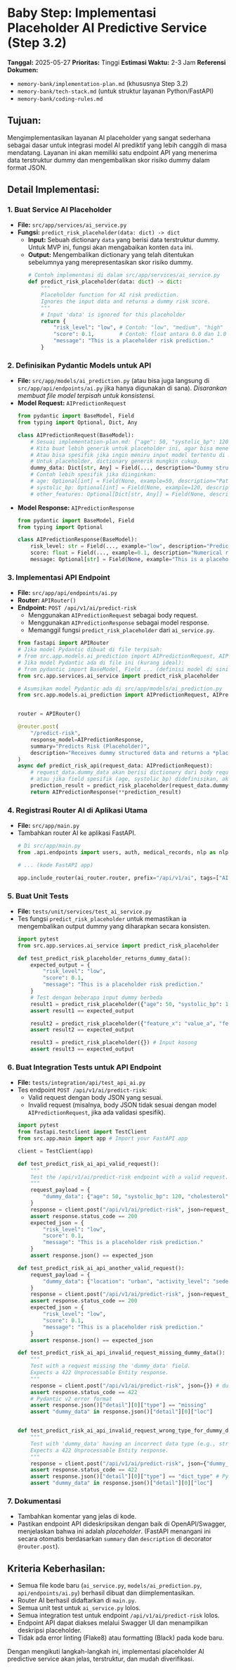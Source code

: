 # Baby Step: Implementasi Placeholder AI Predictive Service (Step 3.2)

**Tanggal:** 2025-05-27
**Prioritas:** Tinggi
**Estimasi Waktu:** 2-3 Jam
**Referensi Dokumen:**
* `memory-bank/implementation-plan.md` (khususnya Step 3.2)
* `memory-bank/tech-stack.md` (untuk struktur layanan Python/FastAPI)
* `memory-bank/coding-rules.md`

## Tujuan:
Mengimplementasikan layanan AI placeholder yang sangat sederhana sebagai dasar untuk integrasi model AI prediktif yang lebih canggih di masa mendatang. Layanan ini akan memiliki satu endpoint API yang menerima data terstruktur dummy dan mengembalikan skor risiko dummy dalam format JSON.

## Detail Implementasi:

### 1. Buat Service AI Placeholder
* **File:** `src/app/services/ai_service.py`
* **Fungsi:** `predict_risk_placeholder(data: dict) -> dict`
    * **Input:** Sebuah dictionary `data` yang berisi data terstruktur dummy. Untuk MVP ini, fungsi akan mengabaikan konten `data` ini.
    * **Output:** Mengembalikan dictionary yang telah ditentukan sebelumnya yang merepresentasikan skor risiko dummy.
        ```python
        # Contoh implementasi di dalam src/app/services/ai_service.py
        def predict_risk_placeholder(data: dict) -> dict:
            """
            Placeholder function for AI risk prediction.
            Ignores the input data and returns a dummy risk score.
            """
            # Input 'data' is ignored for this placeholder
            return {
                "risk_level": "low", # Contoh: "low", "medium", "high"
                "score": 0.1,        # Contoh: float antara 0.0 dan 1.0
                "message": "This is a placeholder risk prediction."
            }
        ```

### 2. Definisikan Pydantic Models untuk API
* **File:** `src/app/models/ai_prediction.py` (atau bisa juga langsung di `src/app/api/endpoints/ai.py` jika hanya digunakan di sana). *Disarankan membuat file model terpisah untuk konsistensi.*
* **Model Request:** `AIPredictionRequest`
    ```python
    from pydantic import BaseModel, Field
    from typing import Optional, Dict, Any

    class AIPredictionRequest(BaseModel):
        # Sesuai implementation-plan.md: {"age": 50, "systolic_bp": 120}
        # Kita buat lebih generik untuk placeholder ini, agar bisa menerima berbagai struktur dummy
        # Atau bisa spesifik jika ingin meniru input model tertentu di masa depan.
        # Untuk placeholder, dictionary generik mungkin cukup.
        dummy_data: Dict[str, Any] = Field(..., description="Dummy structured data for AI prediction placeholder. Example: {'age': 50, 'systolic_bp': 120}")
        # Contoh lebih spesifik jika diinginkan:
        # age: Optional[int] = Field(None, example=50, description="Patient's age.")
        # systolic_bp: Optional[int] = Field(None, example=120, description="Patient's systolic blood pressure.")
        # other_features: Optional[Dict[str, Any]] = Field(None, description="Other dummy features.")
    ```
* **Model Response:** `AIPredictionResponse`
    ```python
    from pydantic import BaseModel, Field
    from typing import Optional

    class AIPredictionResponse(BaseModel):
        risk_level: str = Field(..., example="low", description="Predicted risk level (e.g., low, medium, high).")
        score: float = Field(..., example=0.1, description="Numerical risk score, typically between 0.0 and 1.0.")
        message: Optional[str] = Field(None, example="This is a placeholder risk prediction.", description="Additional information or message from the prediction service.")

    ```

### 3. Implementasi API Endpoint
* **File:** `src/app/api/endpoints/ai.py`
* **Router:** `APIRouter()`
* **Endpoint:** `POST /api/v1/ai/predict-risk`
    * Menggunakan `AIPredictionRequest` sebagai body request.
    * Menggunakan `AIPredictionResponse` sebagai model response.
    * Memanggil fungsi `predict_risk_placeholder` dari `ai_service.py`.
    ```python
    from fastapi import APIRouter
    # Jika model Pydantic dibuat di file terpisah:
    # from src.app.models.ai_prediction import AIPredictionRequest, AIPredictionResponse
    # Jika model Pydantic ada di file ini (kurang ideal):
    # from pydantic import BaseModel, Field ... (definisi model di sini)
    from src.app.services.ai_service import predict_risk_placeholder

    # Asumsikan model Pydantic ada di src/app/models/ai_prediction.py
    from src.app.models.ai_prediction import AIPredictionRequest, AIPredictionResponse


    router = APIRouter()

    @router.post(
        "/predict-risk",
        response_model=AIPredictionResponse,
        summary="Predicts Risk (Placeholder)",
        description="Receives dummy structured data and returns a *placeholder* risk prediction. This is a dummy implementation for MVP, intended to be replaced by a real AI model."
    )
    async def predict_risk_api(request_data: AIPredictionRequest):
        # request_data.dummy_data akan berisi dictionary dari body request
        # atau jika field spesifik (age, systolic_bp) didefinisikan, akses melalui request_data.age, dll.
        prediction_result = predict_risk_placeholder(request_data.dummy_data)
        return AIPredictionResponse(**prediction_result)
    ```

### 4. Registrasi Router AI di Aplikasi Utama
* **File:** `src/app/main.py`
* Tambahkan router AI ke aplikasi FastAPI.
    ```python
    # Di src/app/main.py
    from .api.endpoints import users, auth, medical_records, nlp as nlp_router, ai as ai_router # Tambahkan ai_router

    # ... (kode FastAPI app)

    app.include_router(ai_router.router, prefix="/api/v1/ai", tags=["AI Predictive Service"]) # Tambahkan ini
    ```

### 5. Buat Unit Tests
* **File:** `tests/unit/services/test_ai_service.py`
* Tes fungsi `predict_risk_placeholder` untuk memastikan ia mengembalikan output dummy yang diharapkan secara konsisten.
    ```python
    import pytest
    from src.app.services.ai_service import predict_risk_placeholder

    def test_predict_risk_placeholder_returns_dummy_data():
        expected_output = {
            "risk_level": "low",
            "score": 0.1,
            "message": "This is a placeholder risk prediction."
        }
        # Test dengan beberapa input dummy berbeda
        result1 = predict_risk_placeholder({"age": 50, "systolic_bp": 120})
        assert result1 == expected_output

        result2 = predict_risk_placeholder({"feature_x": "value_a", "feature_y": 123})
        assert result2 == expected_output

        result3 = predict_risk_placeholder({}) # Input kosong
        assert result3 == expected_output
    ```

### 6. Buat Integration Tests untuk API Endpoint
* **File:** `tests/integration/api/test_api_ai.py`
* Tes endpoint `POST /api/v1/ai/predict-risk`:
    * Valid request dengan body JSON yang sesuai.
    * Invalid request (misalnya, body JSON tidak sesuai dengan model `AIPredictionRequest`, jika ada validasi spesifik).
    ```python
    import pytest
    from fastapi.testclient import TestClient
    from src.app.main import app # Import your FastAPI app

    client = TestClient(app)

    def test_predict_risk_ai_api_valid_request():
        """
        Test the /api/v1/ai/predict-risk endpoint with a valid request.
        """
        request_payload = {
            "dummy_data": {"age": 50, "systolic_bp": 120, "cholesterol": 200}
        }
        response = client.post("/api/v1/ai/predict-risk", json=request_payload)
        assert response.status_code == 200
        expected_json = {
            "risk_level": "low",
            "score": 0.1,
            "message": "This is a placeholder risk prediction."
        }
        assert response.json() == expected_json

    def test_predict_risk_ai_api_another_valid_request():
        request_payload = {
            "dummy_data": {"location": "urban", "activity_level": "sedentary"}
        }
        response = client.post("/api/v1/ai/predict-risk", json=request_payload)
        assert response.status_code == 200
        expected_json = {
            "risk_level": "low",
            "score": 0.1,
            "message": "This is a placeholder risk prediction."
        }
        assert response.json() == expected_json

    def test_predict_risk_ai_api_invalid_request_missing_dummy_data():
        """
        Test with a request missing the 'dummy_data' field.
        Expects a 422 Unprocessable Entity response.
        """
        response = client.post("/api/v1/ai/predict-risk", json={}) # dummy_data is required
        assert response.status_code == 422
        # Pydantic v2 error format
        assert response.json()["detail"][0]["type"] == "missing"
        assert "dummy_data" in response.json()["detail"][0]["loc"]


    def test_predict_risk_ai_api_invalid_request_wrong_type_for_dummy_data():
        """
        Test with 'dummy_data' having an incorrect data type (e.g., string instead of dict).
        Expects a 422 Unprocessable Entity response.
        """
        response = client.post("/api/v1/ai/predict-risk", json={"dummy_data": "not a dictionary"})
        assert response.status_code == 422
        assert response.json()["detail"][0]["type"] == "dict_type" # Pydantic v2 error for wrong dict type
        assert "dummy_data" in response.json()["detail"][0]["loc"]
    ```

### 7. Dokumentasi
* Tambahkan komentar yang jelas di kode.
* Pastikan endpoint API dideskripsikan dengan baik di OpenAPI/Swagger, menjelaskan bahwa ini adalah *placeholder*. (FastAPI menangani ini secara otomatis berdasarkan `summary` dan `description` di decorator `@router.post`).

## Kriteria Keberhasilan:
* Semua file kode baru (`ai_service.py`, `models/ai_prediction.py`, `api/endpoints/ai.py`) berhasil dibuat dan diimplementasikan.
* Router AI berhasil didaftarkan di `main.py`.
* Semua unit test untuk `ai_service.py` lolos.
* Semua integration test untuk endpoint `/api/v1/ai/predict-risk` lolos.
* Endpoint API dapat diakses melalui Swagger UI dan menampilkan deskripsi placeholder.
* Tidak ada error linting (Flake8) atau formatting (Black) pada kode baru.

Dengan mengikuti langkah-langkah ini, implementasi placeholder AI predictive service akan jelas, terstruktur, dan mudah diverifikasi.